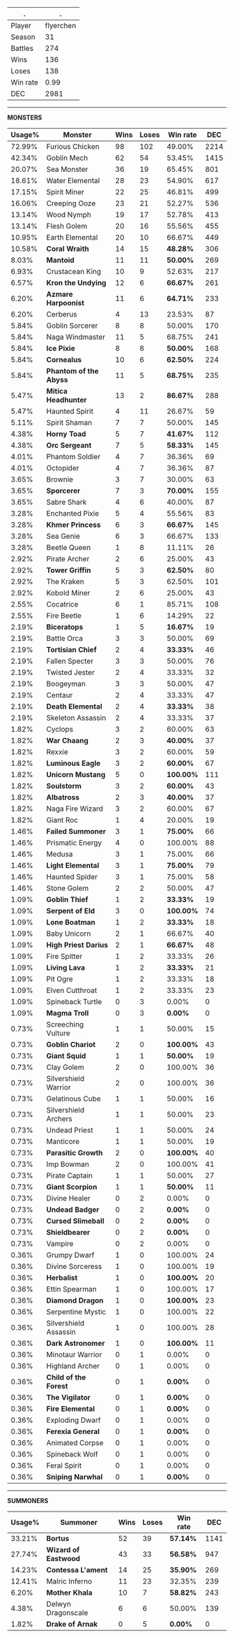 .|.
|-|-
Player|flyerchen
Season|31
Battles|274
Wins|136
Loses|138
Win rate|0.99
DEC|2981

---
**MONSTERS**

Usage%|Monster|Wins|Loses|Win rate|DEC|
-|-|-|-|-|-|
72.99%|Furious Chicken|98|102|49.00%|2214|
42.34%|Goblin Mech|62|54|53.45%|1415|
20.07%|Sea Monster|36|19|65.45%|801|
18.61%|Water Elemental|28|23|54.90%|617|
17.15%|Spirit Miner|22|25|46.81%|499|
16.06%|Creeping Ooze|23|21|52.27%|536|
13.14%|Wood Nymph|19|17|52.78%|413|
13.14%|Flesh Golem|20|16|55.56%|455|
10.95%|Earth Elemental|20|10|66.67%|449|
10.58%|**Coral Wraith**|14|15|**48.28%**|306|
8.03%|**Mantoid**|11|11|**50.00%**|269|
6.93%|Crustacean King|10|9|52.63%|217|
6.57%|**Kron the Undying**|12|6|**66.67%**|261|
6.20%|**Azmare Harpoonist**|11|6|**64.71%**|233|
6.20%|Cerberus|4|13|23.53%|87|
5.84%|Goblin Sorcerer|8|8|50.00%|170|
5.84%|Naga Windmaster|11|5|68.75%|241|
5.84%|**Ice Pixie**|8|8|**50.00%**|168|
5.84%|**Cornealus**|10|6|**62.50%**|224|
5.84%|**Phantom of the Abyss**|11|5|**68.75%**|235|
5.47%|**Mitica Headhunter**|13|2|**86.67%**|288|
5.47%|Haunted Spirit|4|11|26.67%|59|
5.11%|Spirit Shaman|7|7|50.00%|145|
4.38%|**Horny Toad**|5|7|**41.67%**|112|
4.38%|**Orc Sergeant**|7|5|**58.33%**|145|
4.01%|Phantom Soldier|4|7|36.36%|69|
4.01%|Octopider|4|7|36.36%|87|
3.65%|Brownie|3|7|30.00%|63|
3.65%|**Sporcerer**|7|3|**70.00%**|155|
3.65%|Sabre Shark|4|6|40.00%|87|
3.28%|Enchanted Pixie|5|4|55.56%|83|
3.28%|**Khmer Princess**|6|3|**66.67%**|145|
3.28%|Sea Genie|6|3|66.67%|133|
3.28%|Beetle Queen|1|8|11.11%|26|
2.92%|Pirate Archer|2|6|25.00%|43|
2.92%|**Tower Griffin**|5|3|**62.50%**|80|
2.92%|The Kraken|5|3|62.50%|101|
2.92%|Kobold Miner|2|6|25.00%|43|
2.55%|Cocatrice|6|1|85.71%|108|
2.55%|Fire Beetle|1|6|14.29%|22|
2.19%|**Biceratops**|1|5|**16.67%**|19|
2.19%|Battle Orca|3|3|50.00%|69|
2.19%|**Tortisian Chief**|2|4|**33.33%**|46|
2.19%|Fallen Specter|3|3|50.00%|76|
2.19%|Twisted Jester|2|4|33.33%|32|
2.19%|Boogeyman|3|3|50.00%|47|
2.19%|Centaur|2|4|33.33%|47|
2.19%|**Death Elemental**|2|4|**33.33%**|38|
2.19%|Skeleton Assassin|2|4|33.33%|37|
1.82%|Cyclops|3|2|60.00%|63|
1.82%|**War Chaang**|2|3|**40.00%**|37|
1.82%|Rexxie|3|2|60.00%|59|
1.82%|**Luminous Eagle**|3|2|**60.00%**|67|
1.82%|**Unicorn Mustang**|5|0|**100.00%**|111|
1.82%|**Soulstorm**|3|2|**60.00%**|43|
1.82%|**Albatross**|2|3|**40.00%**|37|
1.82%|Naga Fire Wizard|3|2|60.00%|67|
1.82%|Giant Roc|1|4|20.00%|19|
1.46%|**Failed Summoner**|3|1|**75.00%**|66|
1.46%|Prismatic Energy|4|0|100.00%|88|
1.46%|Medusa|3|1|75.00%|66|
1.46%|**Light Elemental**|3|1|**75.00%**|79|
1.46%|Haunted Spider|3|1|75.00%|58|
1.46%|Stone Golem|2|2|50.00%|47|
1.09%|**Goblin Thief**|1|2|**33.33%**|19|
1.09%|**Serpent of Eld**|3|0|**100.00%**|74|
1.09%|**Lone Boatman**|1|2|**33.33%**|18|
1.09%|Baby Unicorn|2|1|66.67%|40|
1.09%|**High Priest Darius**|2|1|**66.67%**|48|
1.09%|Fire Spitter|1|2|33.33%|26|
1.09%|**Living Lava**|1|2|**33.33%**|21|
1.09%|Pit Ogre|1|2|33.33%|18|
1.09%|Elven Cutthroat|1|2|33.33%|23|
1.09%|Spineback Turtle|0|3|0.00%|0|
1.09%|**Magma Troll**|0|3|**0.00%**|0|
0.73%|Screeching Vulture|1|1|50.00%|15|
0.73%|**Goblin Chariot**|2|0|**100.00%**|43|
0.73%|**Giant Squid**|1|1|**50.00%**|19|
0.73%|Clay Golem|2|0|100.00%|36|
0.73%|Silvershield Warrior|2|0|100.00%|36|
0.73%|Gelatinous Cube|1|1|50.00%|16|
0.73%|Silvershield Archers|1|1|50.00%|23|
0.73%|Undead Priest|1|1|50.00%|24|
0.73%|Manticore|1|1|50.00%|19|
0.73%|**Parasitic Growth**|2|0|**100.00%**|40|
0.73%|Imp Bowman|2|0|100.00%|41|
0.73%|Pirate Captain|1|1|50.00%|27|
0.73%|**Giant Scorpion**|1|1|**50.00%**|11|
0.73%|Divine Healer|0|2|0.00%|0|
0.73%|**Undead Badger**|0|2|**0.00%**|0|
0.73%|**Cursed Slimeball**|0|2|**0.00%**|0|
0.73%|**Shieldbearer**|0|2|**0.00%**|0|
0.73%|Vampire|0|2|0.00%|0|
0.36%|Grumpy Dwarf|1|0|100.00%|24|
0.36%|Divine Sorceress|1|0|100.00%|19|
0.36%|**Herbalist**|1|0|**100.00%**|20|
0.36%|Ettin Spearman|1|0|100.00%|17|
0.36%|**Diamond Dragon**|1|0|**100.00%**|23|
0.36%|Serpentine Mystic|1|0|100.00%|22|
0.36%|Silvershield Assassin|1|0|100.00%|28|
0.36%|**Dark Astronomer**|1|0|**100.00%**|11|
0.36%|Minotaur Warrior|0|1|0.00%|0|
0.36%|Highland Archer|0|1|0.00%|0|
0.36%|**Child of the Forest**|0|1|**0.00%**|0|
0.36%|**The Vigilator**|0|1|**0.00%**|0|
0.36%|**Fire Elemental**|0|1|**0.00%**|0|
0.36%|Exploding Dwarf|0|1|0.00%|0|
0.36%|**Ferexia General**|0|1|**0.00%**|0|
0.36%|Animated Corpse|0|1|0.00%|0|
0.36%|Spineback Wolf|0|1|0.00%|0|
0.36%|Feral Spirit|0|1|0.00%|0|
0.36%|**Sniping Narwhal**|0|1|**0.00%**|0|

---
**SUMMONERS**

Usage%|Summoner|Wins|Loses|Win rate|DEC|
-|-|-|-|-|-|
33.21%|**Bortus**|52|39|**57.14%**|1141|
27.74%|**Wizard of Eastwood**|43|33|**56.58%**|947|
14.23%|**Contessa L'ament**|14|25|**35.90%**|269|
12.41%|Malric Inferno|11|23|32.35%|239|
6.20%|**Mother Khala**|10|7|**58.82%**|243|
4.38%|Delwyn Dragonscale|6|6|50.00%|139|
1.82%|**Drake of Arnak**|0|5|**0.00%**|0|
